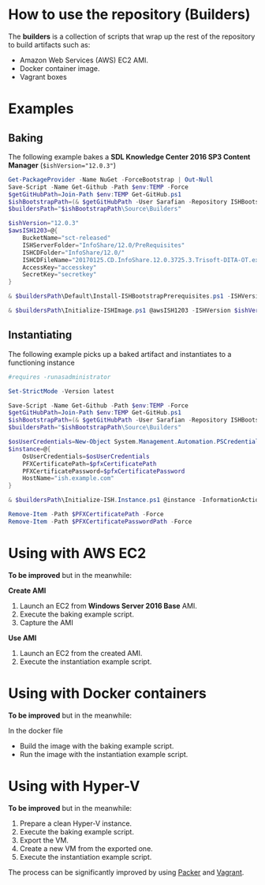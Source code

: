 # How to use the repository (Builders)

The **builders** is a collection of scripts that wrap up the rest of the repository to build artifacts such as:

- Amazon Web Services (AWS) EC2 AMI.
- Docker container image.
- Vagrant boxes

# Examples

## Baking

The following example bakes a **SDL Knowledge Center 2016 SP3 Content Manager** (`$ishVersion="12.0.3"`)

```powershell
Get-PackageProvider -Name NuGet -ForceBootstrap | Out-Null
Save-Script -Name Get-Github -Path $env:TEMP -Force
$getGitHubPath=Join-Path $env:TEMP Get-GitHub.ps1
$ishBootstrapPath=(& $getGitHubPath -User Sarafian -Repository ISHBootstrap -Expand).FullName
$buildersPath="$ishBootstrapPath\Source\Builders"

$ishVersion="12.0.3"
$awsISH1203=@{
    BucketName="sct-released"
    ISHServerFolder="InfoShare/12.0/PreRequisites"
    ISHCDFolder="InfoShare/12.0/"
    ISHCDFileName="20170125.CD.InfoShare.12.0.3725.3.Trisoft-DITA-OT.exe"
    AccessKey="accesskey"
    SecretKey="secretkey"
}

& $buildersPath\Default\Install-ISHBootstrapPrerequisites.ps1 -ISHVersion $ishVersion

& $buildersPath\Initialize-ISHImage.ps1 @awsISH1203 -ISHVersion $ishVersion -InformationAction Continue -ErrorAction Stop
```

## Instantiating

The following example picks up a baked artifact and instantiates to a functioning instance

```powershell
#requires -runasadministrator

Set-StrictMode -Version latest

Save-Script -Name Get-Github -Path $env:TEMP -Force
$getGitHubPath=Join-Path $env:TEMP Get-GitHub.ps1
$ishBootstrapPath=(& $getGitHubPath -User Sarafian -Repository ISHBootstrap -Branch import-builders -Expand).FullName
$buildersPath="$ishBootstrapPath\Source\Builders"

$osUserCredentials=New-Object System.Management.Automation.PSCredential("InfoShareServiceUser",(ConvertTo-SecureString "Password123" -AsPlainText -Force))
$instance=@{
    OsUserCredentials=$osUserCredentials
    PFXCertificatePath=$pfxCertificatePath
    PFXCertificatePassword=$pfxCertificatePassword
    HostName="ish.example.com"
}

& $buildersPath\Initialize-ISH.Instance.ps1 @instance -InformationAction Continue -ErrorAction Stop

Remove-Item -Path $PFXCertificatePath -Force
Remove-Item -Path $PFXCertificatePasswordPath -Force
```

# Using with AWS EC2

**To be improved** but in the meanwhile:

**Create AMI**

1. Launch an EC2 from **Windows Server 2016 Base** AMI.
1. Execute the baking example script.
1. Capture the AMI

**Use AMI**

1. Launch an EC2 from the created AMI.
1. Execute the instantiation example script.

# Using with Docker containers

**To be improved** but in the meanwhile:

In the docker file

- Build the image with the baking example script.
- Run the image with the instantiation example script.

# Using with Hyper-V

**To be improved** but in the meanwhile:

1. Prepare a clean Hyper-V instance.
1. Execute the baking example script.
1. Export the VM.
1. Create a new VM from the exported one.
1. Execute the instantiation example script.

The process can be significantly improved by using [Packer](https://www.packer.io) and [Vagrant](vagrantbox.com).
